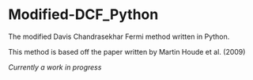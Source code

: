 # Modified-DCF_Python
The modified Davis Chandrasekhar Fermi method written in Python.

This method is based off the paper written by Martin Houde et al. (2009)

<em> Currently a work in progress </em>
